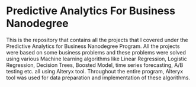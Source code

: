 # Predictive Analytics For Business Nanodegree
This is the repository that contains all the projects that I covered under the Predictive Analytics for Business Nanodegree Program. All the projects were based on some business problems and these problems were solved using various Machine learning algorithms like Linear Regression, Logistic Regression, Decision Trees, Boosted Model, time series forecasting, A/B testing etc. all using Alteryx tool. Throughout the entire program, Alteryx tool was used for data preparation and implementation of these algorithms.  



